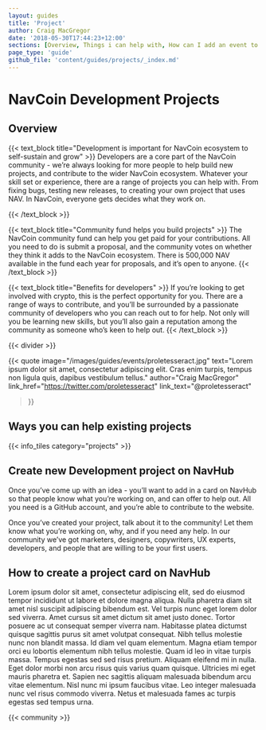 ```yaml
---
layout: guides
title: 'Project'
author: Craig MacGregor
date: '2018-05-30T17:44:23+12:00'
sections: [Overview, Things i can help with, How can I add an event to NavHub]
page_type: 'guide'
github_file: 'content/guides/projects/_index.md'
---
```


# NavCoin Development Projects

## Overview

{{< text_block
  title="Development is important for NavCoin ecosystem to self-sustain and grow" >}}
  Developers are a core part of the NavCoin community - we’re always looking for more people to help build new projects, and contribute to the wider NavCoin ecosystem.
  Whatever your skill set or experience, there are a range of projects you can help with. From fixing bugs, testing new releases, to creating your own project that uses NAV. In NavCoin, everyone gets decides what they work on.

{{< /text_block >}}

{{< text_block
  title="Community fund helps you build projects" >}}
  The NavCoin community fund can help you get paid for your contributions. All you need to do is submit a proposal, and the community votes on whether they think it adds to the NavCoin ecosystem. There is 500,000 NAV available in the fund each year for proposals, and it’s open to anyone.
{{< /text_block >}}

{{< text_block
  title="Benefits for developers" >}}
If you’re looking to get involved with crypto, this is the perfect opportunity for you. There are a range of ways to contribute, and you’ll be surrounded by a passionate community of developers who you can reach out to for help. Not only will you be learning new skills, but you’ll also gain a reputation among the community as someone who’s keen to help out.
{{< /text_block >}}

{{< divider >}}

{{< quote
  image="/images/guides/events/proletesseract.jpg"
  text="Lorem ipsum dolor sit amet, consectetur adipiscing elit. Cras enim turpis, tempus non ligula quis, dapibus vestibulum tellus."
  author="Craig MacGregor"
  link_href="https://twitter.com/proletesseract"
  link_text="@proletesseract"
>}}

## Ways you can help existing projects

{{< info_tiles category="projects" >}}

## Create new Development project on NavHub

Once you’ve come up with an idea - you’ll want to add in a card on NavHub so that people know what you’re working on, and can offer to help out. All you need is a GitHub account, and you’re able to contribute to the website.

Once you’ve created your project, talk about it to the community! Let them know what you’re working on, why, and if you need any help. In our community we’ve got marketers, designers, copywriters, UX experts, developers, and people that are willing to be your first users.

## How to create a project card on NavHub

Lorem ipsum dolor sit amet, consectetur adipiscing elit, sed do eiusmod tempor incididunt ut labore et dolore magna aliqua. Nulla pharetra diam sit amet nisl suscipit adipiscing bibendum est. Vel turpis nunc eget lorem dolor sed viverra. Amet cursus sit amet dictum sit amet justo donec. Tortor posuere ac ut consequat semper viverra nam. Habitasse platea dictumst quisque sagittis purus sit amet volutpat consequat. Nibh tellus molestie nunc non blandit massa. Id diam vel quam elementum. Magna etiam tempor orci eu lobortis elementum nibh tellus molestie. Quam id leo in vitae turpis massa. Tempus egestas sed sed risus pretium. Aliquam eleifend mi in nulla. Eget dolor morbi non arcu risus quis varius quam quisque. Ultricies mi eget mauris pharetra et. Sapien nec sagittis aliquam malesuada bibendum arcu vitae elementum. Nisl nunc mi ipsum faucibus vitae. Leo integer malesuada nunc vel risus commodo viverra. Netus et malesuada fames ac turpis egestas sed tempus urna.


{{< community >}}